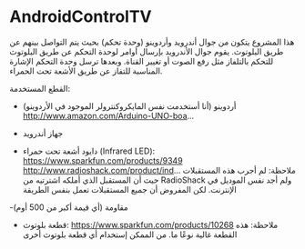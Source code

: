 AndroidControlTV
================

هذا المشروع يتكون من جوال أندرويد وأردوينو (وحدة تحكم) بحيث يتم التواصل بينهم عن طريق البلوتوث. يقوم جوال 
الأندرويد بإرسال أوامر لوحدة التحكم عن طريق البلوتوث للتحكم بالتلفاز مثل رفع الصوت أو تغيير القناة. وبعدها ترسل وحدة التحكم الإشارة المناسبة للتفاز عن طريق الأشعة تحت الحمراء.

القطع المستخدمة: 
- أردوينو (أنا أستخدمت نفس المايكروكنترولر الموجود في الأردوينو)
http://www.amazon.com/Arduino-UNO-boa...

- جهاز أندرويد 

- دايود أشعة تحت حمراء (Infrared LED):
https://www.sparkfun.com/products/9349
http://www.radioshack.com/product/ind...
ملاحظة: لم أجرب هذه المستقبلات حيث أن المستقبل الذي أملكه اشترتيه من RadioShack ولم أجد نفس الموديل في الإنترنت. لكن المفروض أن جميع المستقبلات تعمل بنفس الطريقة

-مقاومة (أي قيمة أكبر من 500 أوم)

- قطعة بلوتوث: 
https://www.sparkfun.com/products/10268
ملاحظة: هذه القطعة غالية نوعًا ما. من الممكن إستخدام أي قطعة بلوتوث أخرى
